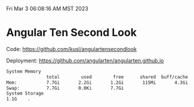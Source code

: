 Fri Mar  3 06:08:16 AM MST 2023

# Angular Ten Second Look

Code: https://github.com/kusl/angulartensecondlook

Deployment: https://github.com/angularten/angularten.github.io

```bash
System Memory
               total        used        free      shared  buff/cache   available
Mem:           7.7Gi       2.2Gi       1.2Gi       115Mi       4.3Gi       5.1Gi
Swap:          7.7Gi       0.0Ki       7.7Gi
System Storage
1.1G	.
```
